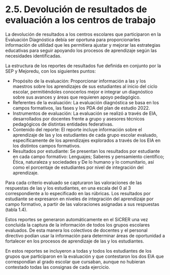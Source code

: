 # 2.5. Devolución de resultados de evaluación a los centros de trabajo

La devolución de resultados a los centros escolares que participaron en la Evaluación Diagnóstica debía ser oportuna para proporcionarles información de utilidad que les permitiera ajustar y mejorar las estrategias educativas para seguir apoyando los procesos de aprendizaje según las necesidades identificadas.

La estructura de los reportes de resultados fue definida en conjunto por la SEP y Mejoredu, con los siguientes puntos:

- Propósito de la evaluación: Proporcionar información a las y los maestros sobre los aprendizajes de sus estudiantes al inicio del ciclo escolar, permitiéndoles conocerlos mejor e integrar un diagnóstico sobre sus avances y áreas que requieren apoyo pedagógico.
- Referentes de la evaluación: La evaluación diagnóstica se basa en los campos formativos, las fases y los PDA del plan de estudio 2022.
- Instrumentos de evaluación: La evaluación se realizó a través de EIA, desarrollados por docentes frente a grupo y asesores técnicos pedagógicos de distintas entidades federativas.
- Contenido del reporte: El reporte incluye información sobre el aprendizaje de las y los estudiantes de cada grupo escolar evaluado, específicamente de los aprendizajes explorados a través de los EIA en los distintos campos formativos.
- Resultados por estudiante: Se presentan los resultados por estudiante en cada campo formativo: Lenguajes; Saberes y pensamiento científico; Ética, naturaleza y sociedades y De lo humano y lo comunitario, así como el porcentaje de estudiantes por nivel de integración del aprendizaje.

Para cada criterio evaluado se capturaron las valoraciones de las respuestas de las y los estudiantes, en una escala del 0 al 3 correspondiente a lo especificado en las rúbricas. Los resultados por estudiante se expresaron en niveles de integración del aprendizaje por campo formativo, a partir de las valoraciones asignadas a sus respuestas (tabla 1.4).

Estos reportes se generaron automáticamente en el SiCRER una vez concluida la captura de la información de todos los grupos escolares evaluados. De esta manera los colectivos de docentes y el personal directivo podían usar la información para determinar áreas de oportunidad a fortalecer en los procesos de aprendizaje de las y
los estudiantes. 

En estos reportes se incluyeron a todas y todos los estudiantes de los grupos que participaron en la evaluación y que contestaron los dos EIA que correspondían al grado escolar que cursaban, aunque no hubieran contestado todas las consignas de cada ejercicio.